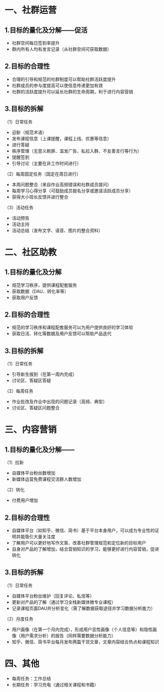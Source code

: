 一、社群运营
=

1.目标的量化及分解——促活
-

* 社群空间每日签到率提升  
* 群内所有人均有发言记录（从社群空间可获取数据）

2.目标的合理性
-

* 合理的引导和规范的社群制度可以帮助社群活跃度提升 
* 社群成员的参与度提高可以使信息传递更加有效  
* 社群的活跃度提升可以延长社群的生命周期，利于进行内容营销

3.目标的拆解
-

（1）日常任务  
* 迎新（规范术语）  
* 发布课程信息（上课提醒，课程上线、优惠等信息）    
* 进行答疑  
* 秩序管理（无意义刷屏、滥发广告、私拉入群、不友善言行等行为）  
* 提醒签到  
* 引导讨论（主要在非工作时间进行）

（2）每周固定任务（固定在周日进行）  
* 本周问题整合（来自作业高频错误和社群成员提问）  
* 每周学习心得分享（可鼓励成员报名分享或邀请活跃成员分享）  
* 获得大小班长反馈并进行整合

（3）活动任务  
* 活动预告  
* 活动主持  
* 活动总结（发布文字、语音、图片的整合资料）

二、社区助教
=

1.目标的量化及分解
-

* 规范学习秩序，提供课程配套服务  
* 获取数据（DAU、转化率等）  
* 获取用户反馈

2.目标的合理性
-

* 规范的学习秩序和课程配套服务可以为用户提供良好的学习体验  
* 获取日活、转化等数据及用户反馈可以帮助产品迭代

3.目标的拆解
-

（1）日常任务  
* 引导新生报到（在第一周内完成）  
* 讨论区、答疑区答疑

（2）每周任务  
* 作业批改及作业中出现的问题记录（高频、典型）    
* 讨论区、答疑区问题整合

三、内容营销
=

1.目标的量化及分解——
-

（1）拉新  
* 自媒体平台粉丝数增加  
* 新媒体运营免费课程交流群人数增加

（2）转化  
* 付费用户增加

2.目标的合理性
-

* 自媒体平台（如知乎、微信、简书）基于平台本身用户，可以成为专业性的证明并能吸引大量关注度  
* 了解用户可以更好地写作文案、改善社群管理规范和定位新的目标用户  
* 自身对产品的了解增加，结合营销知识的学习，能够更好进行内容营销，促进转化

3.目标的拆解
-

（1）日常任务  
* 自媒体平台粉丝维护（回复评论、私信等）  
* 更新对产品的了解（通过学习全栈新媒体微专业课程）  
* 记录课程页面DAU并分析变化（需了解数据获取途径并学习数据分析能力）

（2）月度任务  
* 用户画像（在第一个月内完成），形成用户显性画像（个人信息等）和隐性画像（用户需求分析）的报告（同样需要数据分析能力）  
* 知乎、微信、简书平台每月发布两篇干货文章，文章内容结合热点和课程知识

四、其他
=

* 每周任务：工作总结  
* 长期任务：学习充电（通过相关课程和书籍）
